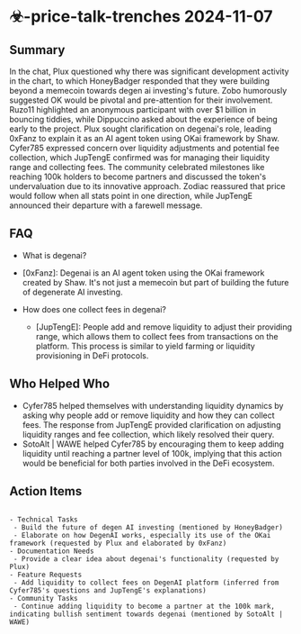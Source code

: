 # ☣-price-talk-trenches 2024-11-07

## Summary
 In the chat, Plux questioned why there was significant development activity in the chart, to which HoneyBadger responded that they were building beyond a memecoin towards degen ai investing's future. Zobo humorously suggested OK would be pivotal and pre-attention for their involvement. Ruzo11 highlighted an anonymous participant with over $1 billion in bouncing tiddies, while Dippuccino asked about the experience of being early to the project. Plux sought clarification on degenai's role, leading 0xFanz to explain it as an AI agent token using OKai framework by Shaw. Cyfer785 expressed concern over liquidity adjustments and potential fee collection, which JupTengE confirmed was for managing their liquidity range and collecting fees. The community celebrated milestones like reaching 100k holders to become partners and discussed the token's undervaluation due to its innovative approach. Zodiac reassured that price would follow when all stats point in one direction, while JupTengE announced their departure with a farewell message.

## FAQ
 - What is degenai?
  - [0xFanz]: Degenai is an AI agent token using the OKai framework created by Shaw. It's not just a memecoin but part of building the future of degenerate AI investing.

- How does one collect fees in degenai?
  - [JupTengE]: People add and remove liquidity to adjust their providing range, which allows them to collect fees from transactions on the platform. This process is similar to yield farming or liquidity provisioning in DeFi protocols.

## Who Helped Who
 - Cyfer785 helped themselves with understanding liquidity dynamics by asking why people add or remove liquidity and how they can collect fees. The response from JupTengE provided clarification on adjusting liquidity ranges and fee collection, which likely resolved their query.
- SotoAlt | WAWE helped Cyfer785 by encouraging them to keep adding liquidity until reaching a partner level of 100k, implying that this action would be beneficial for both parties involved in the DeFi ecosystem.

## Action Items
 ```

- Technical Tasks
  - Build the future of degen AI investing (mentioned by HoneyBadger)
  - Elaborate on how DegenAI works, especially its use of the OKai framework (requested by Plux and elaborated by 0xFanz)
- Documentation Needs
  - Provide a clear idea about degenai's functionality (requested by Plux)
- Feature Requests
  - Add liquidity to collect fees on DegenAI platform (inferred from Cyfer785's questions and JupTengE's explanations)
- Community Tasks
  - Continue adding liquidity to become a partner at the 100k mark, indicating bullish sentiment towards degenai (mentioned by SotoAlt | WAWE)
```

